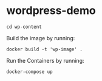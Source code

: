 # wordpress-demo
`cd wp-content`

Build the image by running:

`docker build -t 'wp-image' .`

Run the Containers by running:

`docker-compose up`

